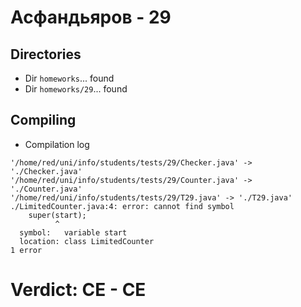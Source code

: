 # Асфандьяров - 29
## Directories
- Dir `homeworks`... found
- Dir `homeworks/29`... found
## Compiling
- Compilation log
```
'/home/red/uni/info/students/tests/29/Checker.java' -> './Checker.java'
'/home/red/uni/info/students/tests/29/Counter.java' -> './Counter.java'
'/home/red/uni/info/students/tests/29/T29.java' -> './T29.java'
./LimitedCounter.java:4: error: cannot find symbol
    super(start);
          ^
  symbol:   variable start
  location: class LimitedCounter
1 error

```
# Verdict: **CE** - CE
